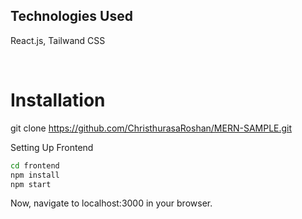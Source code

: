 
## Technologies Used
React.js,
Tailwand CSS

<br>

# Installation
git clone https://github.com/ChristhurasaRoshan/MERN-SAMPLE.git

Setting Up Frontend
```sh
cd frontend
npm install
npm start
```

Now, navigate to localhost:3000 in your browser. 

<br>

